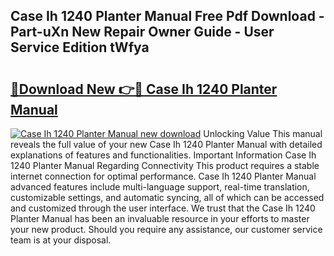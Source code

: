 ## Case Ih 1240 Planter Manual Free Pdf Download - Part-uXn New Repair Owner Guide - User Service Edition tWfya

# <h2><a href="http://bc93184.oget.top/?id=Case+Ih+1240+Planter+Manual">🔗Download New 👉🔴 Case Ih 1240 Planter Manual</a></h2>

[![Case Ih 1240 Planter Manual new download](https://i.imgur.com/5g1atiW.png)](http://bc93184.oget.top/?id=Case+Ih+1240+Planter+Manual)
Unlocking Value This manual reveals the full value of your new Case Ih 1240 Planter Manual with detailed explanations of features and functionalities. Important Information Case Ih 1240 Planter Manual Regarding Connectivity This product requires a stable internet connection for optimal performance. Case Ih 1240 Planter Manual advanced features include multi-language support, real-time translation, customizable settings, and automatic syncing, all of which can be accessed and customized through the user interface. We trust that the Case Ih 1240 Planter Manual has been an invaluable resource in your efforts to master your new product. Should you require any assistance, our customer service team is at your disposal.
